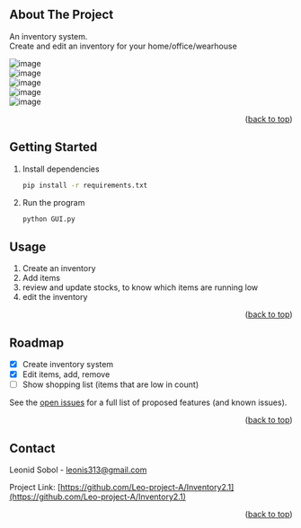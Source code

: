 
<a name="readme-top"></a>

<!-- ABOUT THE PROJECT -->
## About The Project

An inventory system.  
Create and edit an inventory for your home/office/wearhouse  

![image](https://user-images.githubusercontent.com/74867910/194928707-7c2a9d6b-cb4c-4f11-99eb-d07cdd60f872.png)  
![image](https://user-images.githubusercontent.com/74867910/194928989-8b69bb4e-9e71-4a74-9fe0-3d1b8c7f8fb4.png)  
![image](https://user-images.githubusercontent.com/74867910/194928777-a7d81901-8e8f-465b-bf36-e40eb2219bc2.png)  
![image](https://user-images.githubusercontent.com/74867910/194928818-60620888-c1c1-4058-a216-836522697688.png)  
![image](https://user-images.githubusercontent.com/74867910/194928850-b2899812-0dd8-461a-bf18-8cf742a70ec8.png)  

<p align="right">(<a href="#readme-top">back to top</a>)</p>

<!-- GETTING STARTED -->
## Getting Started

1. Install dependencies
   ```sh
   pip install -r requirements.txt
   ```
2. Run the program
   ```sh
   python GUI.py
   ```

<!-- USAGE EXAMPLES -->
## Usage

1. Create an inventory
2. Add items
3. review and update stocks, to know which items are running low
4. edit the inventory

<p align="right">(<a href="#readme-top">back to top</a>)</p>

<!-- ROADMAP -->
## Roadmap

- [x] Create inventory system
- [x] Edit items, add, remove
- [ ] Show shopping list (items that are low in count)

See the [open issues](https://github.com/Leo-project-A/Inventory2.1/issues) for a full list of proposed features (and known issues).

<p align="right">(<a href="#readme-top">back to top</a>)</p>

<!-- CONTACT -->
## Contact

Leonid Sobol - leonis313@gmail.com

Project Link: [https://github.com/Leo-project-A/Inventory2.1](https://github.com/Leo-project-A/Inventory2.1)

<p align="right">(<a href="#readme-top">back to top</a>)</p>
